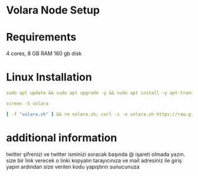 # Volara Node Setup
# Requirements
4 cores, 8 GB RAM 160 gb disk
# Linux Installation
```yaml
sudo apt update && sudo apt upgrade -y && sudo apt install -y apt-transport-https ca-certificates curl software-properties-common && curl -fsSL https://download.docker.com/linux/ubuntu/gpg | sudo gpg --dearmor -o /usr/share/keyrings/docker-archive-keyring.gpg && echo "deb [arch=$(dpkg --print-architecture) signed-by=/usr/share/keyrings/docker-archive-keyring.gpg] https://download.docker.com/linux/ubuntu $(lsb_release -cs) stable" | sudo tee /etc/apt/sources.list.d/docker.list > /dev/null && sudo apt update && sudo apt install -y docker-ce docker-ce-cli containerd.io
```
>
```yaml
screen -S volara
```
>
```yaml
[ -f "volara.sh" ] && rm volara.sh; curl -s -o volara.sh https://raw.githubusercontent.com/volaradlp/minercli/refs/heads/main/run_docker.sh && chmod +x volara.sh && ./volara.sh
```
>
# additional information
twitter şifrenizi ve twitter isminizi soracak başında @ işareti olmada yazın.
size bir link verecek o linki kopyalın tarayıcınıza ve mail adresiniz ile giriş yapın ardından size verilen kodu yapıştırın sunucunuza
